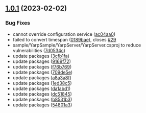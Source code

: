 ## [1.0.1](https://github.com/Aguafrommars/DynamicConfiguration/compare/1.0.0...1.0.1) (2023-02-02)


### Bug Fixes

* cannot override configuration service ([ac04aa0](https://github.com/Aguafrommars/DynamicConfiguration/commit/ac04aa0fb5933dfdfc2957bf248d6e9f7f73b30e))
* failed to convert timespan ([0189bae](https://github.com/Aguafrommars/DynamicConfiguration/commit/0189bae19f4831ac128641700fe1ba1676cf2c8f)), closes [#29](https://github.com/Aguafrommars/DynamicConfiguration/issues/29)
* sample/YarpSample/YarpServer/YarpServer.csproj to reduce vulnerabilities ([7d0534c](https://github.com/Aguafrommars/DynamicConfiguration/commit/7d0534c7df4126d94ee85e12056d6debff5cd966))
* update packages ([3cfb1fa](https://github.com/Aguafrommars/DynamicConfiguration/commit/3cfb1fa2dfa290d0541194a22b6140d2969e4a3b))
* update packages ([9169f72](https://github.com/Aguafrommars/DynamicConfiguration/commit/9169f727de006f6f87ae3befb95b5e6d54bb69ff))
* update packages ([f76b769](https://github.com/Aguafrommars/DynamicConfiguration/commit/f76b7698c9ae8ae68c9febe0d03bb8f5e14f2e3e))
* update packages ([709de5e](https://github.com/Aguafrommars/DynamicConfiguration/commit/709de5edcc661660c53acc230d25003b0ea7dc56))
* update packages ([a8a3a8f](https://github.com/Aguafrommars/DynamicConfiguration/commit/a8a3a8f6c98efa2a6d0c444f2d060b84e3744900))
* update packages ([1ed38c5](https://github.com/Aguafrommars/DynamicConfiguration/commit/1ed38c5cc43d36dc547046d1905e23450594537a))
* update packages ([da1abd1](https://github.com/Aguafrommars/DynamicConfiguration/commit/da1abd1aa531b66e10613667ac8587c8f8f85a18))
* update packages ([dc51845](https://github.com/Aguafrommars/DynamicConfiguration/commit/dc518452e81f4cb79ab945308a6f2011baf188bc))
* update packages ([b8531b3](https://github.com/Aguafrommars/DynamicConfiguration/commit/b8531b39db1f56d832a930823ac7f326af897904))
* update packages ([54801a3](https://github.com/Aguafrommars/DynamicConfiguration/commit/54801a340b84813ed420c595af221db67024bf69))

